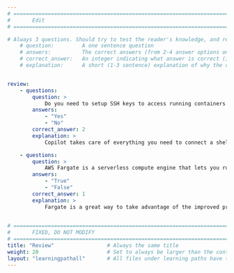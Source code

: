 ```yaml
---
# ================================================================================
#       Edit
# ================================================================================

# Always 3 questions. Should try to test the reader's knowledge, and reinforce the key points you want them to remember.
    # question:         A one sentence question
    # answers:          The correct answers (from 2-4 answer options only). Should be surrounded by quotes.
    # correct_answer:   An integer indicating what answer is correct (index starts from 0)
    # explanation:      A short (1-3 sentence) explanation of why the correct answer is correct. Can add additional context if desired


review:
    - questions:
        question: >
            Do you need to setup SSH keys to access running containers created by Copilot? 
        answers:
            - "Yes"
            - "No"
        correct_answer: 2                   
        explanation: >
            Copilot takes care of everything you need to connect a shell or execute commands on a running container. You do not need to worry about SSH keys or security groups.

    - questions:
        question: >
            AWS Fargate is a serverless compute engine that lets you run containers and works with AWS Graviton processors. 
        answers:
            - "True"
            - "False"
        correct_answer: 1                    
        explanation: >
            Fargate is a great way to take advantage of the improved price performance of Graviton processors and avoid managing servers. 
               

# ================================================================================
#       FIXED, DO NOT MODIFY
# ================================================================================
title: "Review"                 # Always the same title
weight: 20                      # Set to always be larger than the content in this path
layout: "learningpathall"       # All files under learning paths have this same wrapper
---
```

